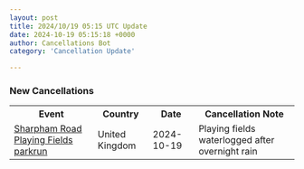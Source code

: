 ```yaml
---
layout: post
title: 2024/10/19 05:15 UTC Update
date: 2024-10-19 05:15:18 +0000
author: Cancellations Bot
category: 'Cancellation Update'

---
```


<h3>New Cancellations</h3>
<div class='hscrollable'>
<table style='width: 100%'>
    <tr>
        <th>Event</th>
        <th>Country</th>
        <th>Date</th>
        <th>Cancellation Note</th>
    </tr>
    <tr>
        <td><a href="https://www.parkrun.org.uk/sharphamroadplayingfields">Sharpham Road Playing Fields parkrun</a></td>
        <td>United Kingdom</td>
        <td>2024-10-19</td>
        <td>Playing fields waterlogged after overnight rain</td>
    </tr>
</table>
</div>
